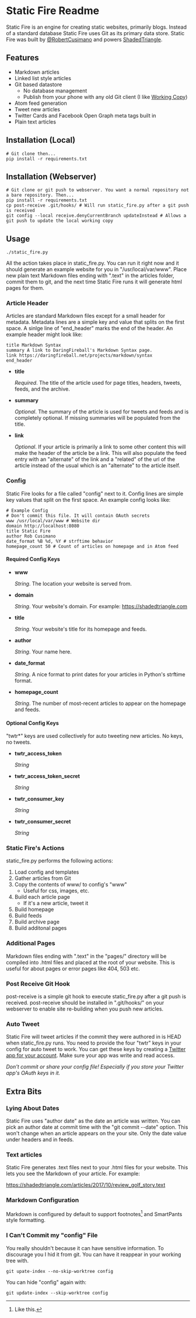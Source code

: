 Static Fire Readme
==================

Static Fire is an engine for creating static websites, primarily blogs.
Instead of a standard database Static Fire uses Git as its primary data store.
Static Fire was built by [@RobertCusimano](https://twitter.com/RobertCusimano) and powers [ShadedTriangle](https://ShadedTriangle.com).

## Features
+ Markdown articles
+ Linked list style articles
+ Git based datastore
    + No database management
    + Publish from your phone with any old Git client (I like [Working Copy](https://workingcopyapp.com/))
+ Atom feed generation
+ Tweet new articles
+ Twitter Cards and Facebook Open Graph meta tags built in
+ Plain text articles

## Installation (Local)
    # Git clone then...
    pip install -r requirements.txt

## Installation (Webserver)
    # Git clone or git push to webserver. You want a normal repository not a bare repository. Then...
    pip install -r requirements.txt
    cp post-receive .git/hooks/ # Will run static_fire.py after a git push is received
    git config --local receive.denyCurrentBranch updateInstead # Allows a git push to update the local working copy

## Usage
    ./static_fire.py

All the action takes place in static\_fire.py.
You can run it right now and it should generate an example website for you in "/usr/local/var/www".
Place new plain text Markdown files ending with ".text" in the articles folder, commit them to git, and the next time Static Fire runs it will generate html pages for them.

### Article Header
Articles are standard Markdown files except for a small header for metadata. Metadata lines are a simple key and value that splits on the first space. A sinlge line of "end_header" marks the end of the header. An example header might look like:

    title Markdown Syntax
    summary A link to DaringFireball's Markdown Syntax page.
    link https://daringfireball.net/projects/markdown/syntax
    end_header

+ **title**
    
    *Required*. The title of the article used for page titles, headers, tweets, feeds, and the archive.

+ **summary**

    *Optional*. The summary of the article is used for tweets and feeds and is completely optional. If missing summaries will be populated from the title.

+ **link**

    *Optional*. If your article is primarily a link to some other content this will make the header of the article be a link. This will also populate the feed entry with an "alternate" of the link and a "related" of the url of the article instead of the usual which is an "alternate" to the article itself.

### Config
Static Fire looks for a file called "config" next to it. Config lines are simple key values that split on the first space.
An example config looks like:

    # Example Config
    # Don't commit this file. It will contain OAuth secrets
    www /usr/local/var/www # Website dir
    domain http://localhost:8080
    title Static Fire
    author Rob Cusimano
    date_format %B %d, %Y # strftime behavior
    homepage_count 50 # Count of articles on homepage and in Atom feed

#### Required Config Keys
+ **www**

    *String*. The location your website is served from.

+ **domain** 

    *String*. Your website's domain. For example: https://shadedtriangle.com

+ **title** 

    *String*. Your website's title for its homepage and feeds.

+ **author** 

    *String*. Your name here.

+ **date\_format** 

    *String*. A nice format to print dates for your articles in Python's strftime format.

+ **homepage\_count** 

    *String*. The number of most-recent articles to appear on the homepage and feeds.

#### Optional Config Keys
"twtr\*" keys are used collectively for auto tweeting new articles. No keys, no tweets.

+ **twtr\_access\_token** 

    *String*

+ **twtr\_access\_token\_secret** 

    *String*

+ **twtr\_consumer\_key** 
    
    *String*

+ **twtr\_consumer\_secret** 

    *String*

### Static Fire's Actions
static\_fire.py performs the following actions:

1. Load config and templates
2. Gather articles from Git
3. Copy the contents of www/ to config's "www" 
    + Useful for css, images, etc.
4. Build each article page
    + If it's a new article, tweet it
5. Build homepage
6. Build feeds
7. Build archive page
8. Build additonal pages

### Additional Pages
Markdown files ending with ".text" in the "pages/" directory will be compiled into .html files and placed at the root of your website. This is useful for about pages or error pages like 404, 503 etc.

### Post Receive Git Hook
post-receive is a simple git hook to execute static\_fire.py after a git push is received.
post-receive should be installed in ".git/hooks/" on your webserver to enable site re-building when you push new articles.

### Auto Tweet
Static Fire will tweet articles if the commit they were authored in is HEAD when static\_fire.py runs.
You need to provide the four "twtr" keys in your config for auto tweet to work.
You can get these keys by creating a [Twitter app for your account](https://apps.twitter.com/).
Make sure your app was write and read access.

*Don't commit or share your config file! Especially if you store your Twitter app's OAuth keys in it.*

## Extra Bits

### Lying About Dates
Static Fire uses "author date" as the date an article was written.
You can pick an author date at commit time with the "git commit --date" option.
This won't change when an article appears on the your site. Only the date value under headers and in feeds.

### Text articles
Static Fire generates .text files next to your .html files for your website. This lets you see the Markdown of your article. For example:

https://shadedtriangle.com/articles/2017/10/review_golf_story.text

### Markdown Configuration
Markdown is configured by default to support footnotes[^1] and SmartPants style formatting.

### I Can't Commit my "config" File
You really shouldn't because it can have sensitive information.
To discourage you I hid it from git.
You can have it reappear in your working tree with.

    git upate-index --no-skip-worktree config

You can hide "config" again with:

    git update-index --skip-worktree config

[^1]: Like this.
